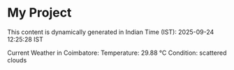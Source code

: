 # My Project

This content is dynamically generated in Indian Time (IST): 2025-09-24 12:25:28 IST


Current Weather in Coimbatore:
Temperature: 29.88 °C
Condition: scattered clouds
